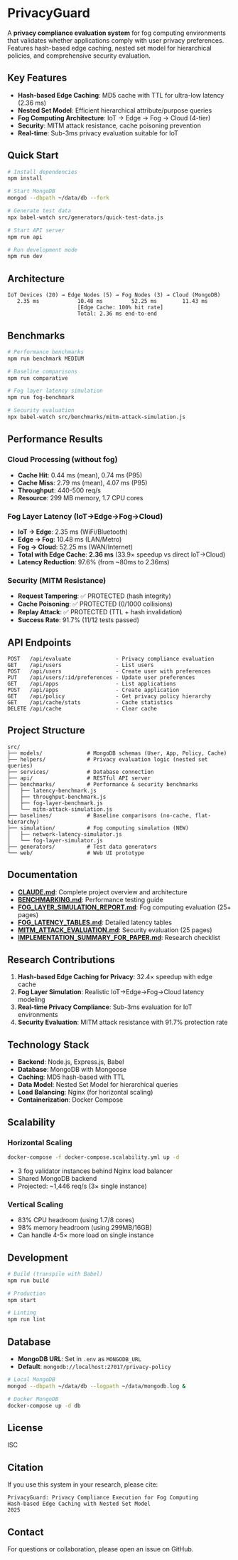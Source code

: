 # PrivacyGuard

A **privacy compliance evaluation system** for fog computing environments that validates whether applications comply with user privacy preferences. Features hash-based edge caching, nested set model for hierarchical policies, and comprehensive security evaluation.

## Key Features

- **Hash-based Edge Caching**: MD5 cache with TTL for ultra-low latency (2.36 ms)
- **Nested Set Model**: Efficient hierarchical attribute/purpose queries
- **Fog Computing Architecture**: IoT → Edge → Fog → Cloud (4-tier)
- **Security**: MITM attack resistance, cache poisoning prevention
- **Real-time**: Sub-3ms privacy evaluation suitable for IoT

## Quick Start

```bash
# Install dependencies
npm install

# Start MongoDB
mongod --dbpath ~/data/db --fork

# Generate test data
npx babel-watch src/generators/quick-test-data.js

# Start API server
npm run api

# Run development mode
npm run dev
```

## Architecture

```
IoT Devices (20) → Edge Nodes (5) → Fog Nodes (3) → Cloud (MongoDB)
   2.35 ms            10.48 ms         52.25 ms        11.43 ms
                      [Edge Cache: 100% hit rate]
                      Total: 2.36 ms end-to-end
```

## Benchmarks

```bash
# Performance benchmarks
npm run benchmark MEDIUM

# Baseline comparisons
npm run comparative

# Fog layer latency simulation
npm run fog-benchmark

# Security evaluation
npx babel-watch src/benchmarks/mitm-attack-simulation.js
```

## Performance Results

### Cloud Processing (without fog)
- **Cache Hit**: 0.44 ms (mean), 0.74 ms (P95)
- **Cache Miss**: 2.79 ms (mean), 4.07 ms (P95)
- **Throughput**: 440-500 req/s
- **Resource**: 299 MB memory, 1.7 CPU cores

### Fog Layer Latency (IoT→Edge→Fog→Cloud)
- **IoT → Edge**: 2.35 ms (WiFi/Bluetooth)
- **Edge → Fog**: 10.48 ms (LAN/Metro)
- **Fog → Cloud**: 52.25 ms (WAN/Internet)
- **Total with Edge Cache**: **2.36 ms** (33.9× speedup vs direct IoT→Cloud)
- **Latency Reduction**: 97.6% (from ~80ms to 2.36ms)

### Security (MITM Resistance)
- **Request Tampering**: ✅ PROTECTED (hash integrity)
- **Cache Poisoning**: ✅ PROTECTED (0/1000 collisions)
- **Replay Attack**: ✅ PROTECTED (TTL + hash invalidation)
- **Success Rate**: 91.7% (11/12 tests passed)

## API Endpoints

```
POST   /api/evaluate              - Privacy compliance evaluation
GET    /api/users                 - List users
POST   /api/users                 - Create user with preferences
PUT    /api/users/:id/preferences - Update user preferences
GET    /api/apps                  - List applications
POST   /api/apps                  - Create application
GET    /api/policy                - Get privacy policy hierarchy
GET    /api/cache/stats           - Cache statistics
DELETE /api/cache                 - Clear cache
```

## Project Structure

```
src/
├── models/              # MongoDB schemas (User, App, Policy, Cache)
├── helpers/             # Privacy evaluation logic (nested set queries)
├── services/            # Database connection
├── api/                 # RESTful API server
├── benchmarks/          # Performance & security benchmarks
│   ├── latency-benchmark.js
│   ├── throughput-benchmark.js
│   ├── fog-layer-benchmark.js
│   └── mitm-attack-simulation.js
├── baselines/           # Baseline comparisons (no-cache, flat-hierarchy)
├── simulation/          # Fog computing simulation (NEW)
│   ├── network-latency-simulator.js
│   └── fog-layer-simulator.js
├── generators/          # Test data generators
└── web/                 # Web UI prototype
```

## Documentation

- **[CLAUDE.md](CLAUDE.md)**: Complete project overview and architecture
- **[BENCHMARKING.md](BENCHMARKING.md)**: Performance testing guide
- **[FOG_LAYER_SIMULATION_REPORT.md](FOG_LAYER_SIMULATION_REPORT.md)**: Fog computing evaluation (25+ pages)
- **[FOG_LATENCY_TABLES.md](FOG_LATENCY_TABLES.md)**: Detailed latency tables
- **[MITM_ATTACK_EVALUATION.md](MITM_ATTACK_EVALUATION.md)**: Security evaluation (25 pages)
- **[IMPLEMENTATION_SUMMARY_FOR_PAPER.md](IMPLEMENTATION_SUMMARY_FOR_PAPER.md)**: Research checklist

## Research Contributions

1. **Hash-based Edge Caching for Privacy**: 32.4× speedup with edge cache
2. **Fog Layer Simulation**: Realistic IoT→Edge→Fog→Cloud latency modeling
3. **Real-time Privacy Compliance**: Sub-3ms evaluation for IoT environments
4. **Security Evaluation**: MITM attack resistance with 91.7% protection rate

## Technology Stack

- **Backend**: Node.js, Express.js, Babel
- **Database**: MongoDB with Mongoose
- **Caching**: MD5 hash-based with TTL
- **Data Model**: Nested Set Model for hierarchical queries
- **Load Balancing**: Nginx (for horizontal scaling)
- **Containerization**: Docker Compose

## Scalability

### Horizontal Scaling
```bash
docker-compose -f docker-compose.scalability.yml up -d
```
- 3 fog validator instances behind Nginx load balancer
- Shared MongoDB backend
- Projected: ~1,446 req/s (3× single instance)

### Vertical Scaling
- 83% CPU headroom (using 1.7/8 cores)
- 98% memory headroom (using 299MB/16GB)
- Can handle 4-5× more load on single instance

## Development

```bash
# Build (transpile with Babel)
npm run build

# Production
npm start

# Linting
npm run lint
```

## Database

- **MongoDB URL**: Set in `.env` as `MONGODB_URL`
- **Default**: `mongodb://localhost:27017/privacy-policy`

```bash
# Local MongoDB
mongod --dbpath ~/data/db --logpath ~/data/mongodb.log &

# Docker MongoDB
docker-compose up -d db
```

## License

ISC

## Citation

If you use this system in your research, please cite:

```
PrivacyGuard: Privacy Compliance Execution for Fog Computing
Hash-based Edge Caching with Nested Set Model
2025
```

## Contact

For questions or collaboration, please open an issue on GitHub.
